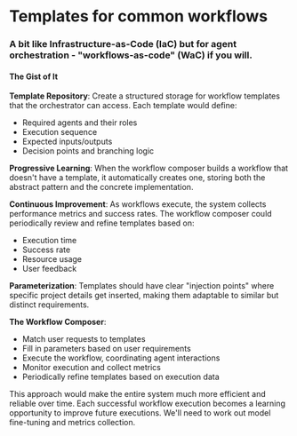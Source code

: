 # Templates for common workflows 

### A bit like Infrastructure-as-Code (IaC) but for agent orchestration - "workflows-as-code" (WaC) if you will.

#### The Gist of It

**Template Repository**: Create a structured storage for workflow templates that the orchestrator can access. Each template would define:

- Required agents and their roles
- Execution sequence
- Expected inputs/outputs
- Decision points and branching logic

**Progressive Learning**: When the workflow composer builds a workflow that doesn't have a template, it automatically creates one, storing both the abstract pattern and the concrete implementation.

**Continuous Improvement**: As workflows execute, the system collects performance metrics and success rates. The workflow composer could periodically review and refine templates based on:

- Execution time
- Success rate
- Resource usage
- User feedback

**Parameterization**: Templates should have clear "injection points" where specific project details get inserted, making them adaptable to similar but distinct requirements.

**The Workflow Composer**: 

- Match user requests to templates
- Fill in parameters based on user requirements
- Execute the workflow, coordinating agent interactions
- Monitor execution and collect metrics
- Periodically refine templates based on execution data

This approach would make the entire system much more efficient and reliable over time. Each successful workflow execution becomes a learning opportunity to improve future executions. We'll need to work out model fine-tuning and metrics collection.